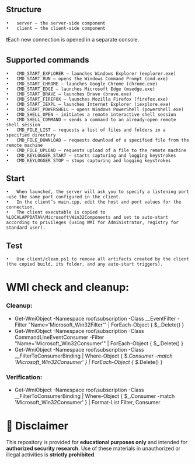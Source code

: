 ## Structure
	•	server – the server-side component
	•	client – the client-side component

❗Each new connection is opened in a separate console.

## Supported commands
	•	CMD_START_EXPLORER – launches Windows Explorer (explorer.exe)
	•	CMD_START_RUN – opens the Windows Command Prompt (cmd.exe)
	•	CMD_START_CHROME – launches Google Chrome (chrome.exe)
	•	CMD_START_EDGE – launches Microsoft Edge (msedge.exe)
	•	CMD_START_BRAVE – launches Brave (brave.exe)
	•	CMD_START_FIREFOX – launches Mozilla Firefox (firefox.exe)
	•	CMD_START_IEXPL – launches Internet Explorer (iexplore.exe)
	•	CMD_START_POWERSHELL – opens Windows PowerShell (powershell.exe)
	•	CMD_SHELL_OPEN – initiates a remote interactive shell session
	•	CMD_SHELL_COMMAND – sends a command to an already-open remote shell session
	•	CMD_FILE_LIST – requests a list of files and folders in a specified directory
	•	CMD_FILE_DOWNLOAD – requests download of a specified file from the remote machine
	•	CMD_FILE_UPLOAD – requests upload of a file to the remote machine
	•	CMD_KEYLOGGER_START – starts capturing and logging keystrokes
	•	CMD_KEYLOGGER_STOP – stops capturing and logging keystrokes

## Start
	•	When launched, the server will ask you to specify a listening port—use the same port configured in the client.
	•	In the client’s main.cpp, edit the host and port values for the connection.
	•	The client executable is copied to %LOCALAPPDATA%\Microsoft\Win32Components and set to auto-start according to privileges (using WMI for Administrator, registry for standard user).

## Test
	•	Use client/clean.ps1 to remove all artifacts created by the client (the copied build, its folder, and any auto-start triggers).

# WMI check and cleanup:
### Cleanup:

-  Get-WmiObject -Namespace root\subscription -Class __EventFilter -Filter "Name='Microsoft_Win32Filter'" |
  ForEach-Object { $_.Delete() }
-  Get-WmiObject -Namespace root\subscription -Class CommandLineEventConsumer -Filter "Name='Microsoft_Win32Consumer'" |
  ForEach-Object { $_.Delete() }
-  Get-WmiObject -Namespace root\subscription -Class __FilterToConsumerBinding |
  Where-Object { $_.Consumer -match 'Microsoft_Win32Consumer' } | ForEach-Object { $_.Delete() }

### Verification:
- Get-WmiObject -Namespace root\subscription -Class __FilterToConsumerBinding |
  Where-Object { $_.Consumer -match 'Microsoft_Win32Consumer' } |
  Format-List Filter, Consumer


  
# 🚫 Disclaimer

This repository is provided for **educational purposes only** and intended for **authorized security research**.
Use of these materials in unauthorized or illegal activities is **strictly prohibited**.

